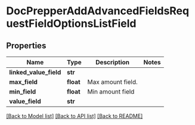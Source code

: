 # DocPrepperAddAdvancedFieldsRequestFieldOptionsListField


## Properties
Name | Type | Description | Notes
------------ | ------------- | ------------- | -------------
**linked_value_field** | **str** |  | 
**max_field** | **float** | Max amount field. | 
**min_field** | **float** | Min amount field | 
**value_field** | **str** |  | 

[[Back to Model list]](../README.md#documentation-for-models) [[Back to API list]](../README.md#documentation-for-api-endpoints) [[Back to README]](../README.md)


